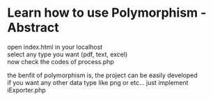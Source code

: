 <h1>Learn how to use Polymorphism - Abstract </h1>

open index.html in your localhost<br>
select any type you want (pdf, text, excel) <br>
now check the codes of process.php <br>

the benfit of polymorphism is, the project can be easily developed <br>
if you want any other data type like png or etc... just implement<br>
iExporter.php
